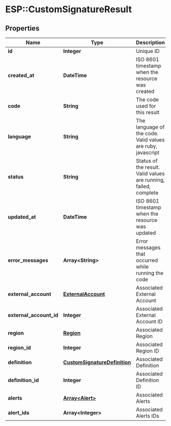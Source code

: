 # ESP::CustomSignatureResult

## Properties
Name | Type | Description | Notes
------------ | ------------- | ------------- | -------------
**id** | **Integer** | Unique ID | [optional] 
**created_at** | **DateTime** | ISO 8601 timestamp when the resource was created | [optional] 
**code** | **String** | The code used for this result | [optional] 
**language** | **String** | The language of the code. Valid values are ruby, javascript | [optional] 
**status** | **String** | Status of the result. Valid values are running, failed, complete | [optional] 
**updated_at** | **DateTime** | ISO 8601 timestamp when the resource was updated | [optional] 
**error_messages** | **Array&lt;String&gt;** | Error messages that occurred while running the code | [optional] 
**external_account** | [**ExternalAccount**](ExternalAccount.md) | Associated External Account | [optional] 
**external_account_id** | **Integer** | Associated External Account ID | [optional] 
**region** | [**Region**](Region.md) | Associated Region | [optional] 
**region_id** | **Integer** | Associated Region ID | [optional] 
**definition** | [**CustomSignatureDefinition**](CustomSignatureDefinition.md) | Associated Definition | [optional] 
**definition_id** | **Integer** | Associated Definition ID | [optional] 
**alerts** | [**Array&lt;Alert&gt;**](Alert.md) | Associated Alerts | [optional] 
**alert_ids** | **Array&lt;Integer&gt;** | Associated Alerts IDs | [optional] 


